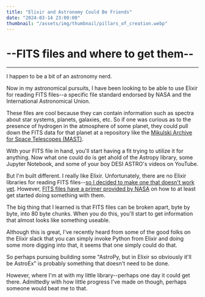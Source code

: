 ```yaml
---
title: "Elixir and Astronomy Could Be Friends"
date: "2024-03-14 23:00:00"
thumbnail: "/assets/img/thumbnail/pillars_of_creation.webp"
---
```


# --FITS files and where to get them--
---
I happen to be a bit of an astronomy nerd.

Now in my astronomical pursuits, I have been looking to be able to use Elixir for reading FITS files--a specific file standard endorsed by NASA and the International Astronomical Union.

These files are cool because they can contain information such as spectra about star systems, planets, galaxies, etc. So if one was curious as to the presence of hydrogen in the atmosphere of some planet, they could pull down the FITS data for that planet at a repository like the [Mikulski Archive for Space Telescopes (MAST)](https://mast.stsci.edu/portal/Mashup/Clients/Mast/Portal.html).

With your FITS file in hand, you'll start having a fit trying to utilize it for anything. Now what one could do is get ahold of the Astropy library, some Jupyter Notebook, and some of your boy DESI ASTRO's videos on YouTube.

But I'm built different. I really like Elixir. Unfortunately, there are no Elixir libraries for reading FITS files--[so I decided to make one that doesn't work yet](https://github.com/marth141/astroex). However, [FITS files have a primer provided by NASA](https://fits.gsfc.nasa.gov/fits_primer.html) on how to at least get started doing something with them.

The big thing that I learned is that FITS files can be broken apart, byte by byte, into 80 byte chunks. When you do this, you'll start to get information that almost looks like something useable.

Although this is great, I've recently heard from some of the good folks on the Elixir slack that you can simply invoke Python from Elixir and doing some more digging into that, it seems that one simply could do that.

So perhaps pursuing building some "AstroPy, but in Elixir so obviously it'll be AstroEx" is probably something that doesn't need to be done.

However, where I'm at with my little library--perhaps one day it could get there. Admittedly with how little progress I've made on though, perhaps someone would beat me to that.
